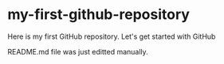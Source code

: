 # my-first-github-repository
Here is my first GitHub repository. Let's get started with GitHub

README.md file was just editted manually.
